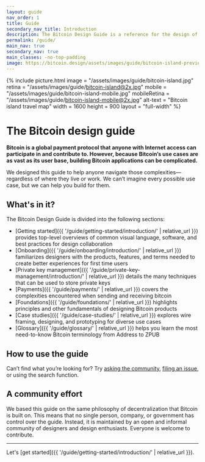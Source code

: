 ```yaml
---
layout: guide
nav_order: 1
title: Guide
secondary_nav_title: Introduction
description: The Bitcoin Design Guide is a reference for the design of Bitcoin applications.
permalink: /guide/
main_nav: true
secondary_nav: true
main_classes: -no-top-padding
image: https://bitcoin.design/assets/images/guide/bitcoin-island-preview.jpg
---
```


<!--

Introduction to the guide

- Why it exists
- What's in it
- How to use it
- How to contribute

Illustration sources

- https://www.figma.com/file/qzvCvqhSRx3Jq8aywaSjlr/Bitcoin-Design-Guide-Illustrations-CO?node-id=238%3A3

-->

{% include picture.html
   image = "/assets/images/guide/bitcoin-island.jpg"
   retina = "/assets/images/guide/bitcoin-island@2x.jpg"
   mobile = "/assets/images/guide/bitcoin-island-mobile.jpg"
   mobileRetina = "/assets/images/guide/bitcoin-island-mobile@2x.jpg"
   alt-text = "Bitcoin island travel map"
   width = 1600
   height = 900
   layout = "full-width"
%}

# The Bitcoin design guide

**Bitcoin is a global payment protocol that anyone with Internet access can participate in and contribute to. However, because Bitcoin’s use cases are as vast as its user base, building Bitcoin applications can be complicated.**

We designed this guide to help anyone navigate those complexities—regardless of where they live or work. We can’t imagine every possible use case, but we can help you build for them.

## What's in it?

The Bitcoin Design Guide is divided into the following sections:

- [Getting started]({{ '/guide/getting-started/introduction/' | relative_url }}) provides top-level overviews of common visual language, software, and best practices for design collaboration
- [Onboarding]({{ '/guide/onboarding/introduction/' | relative_url }}) familiarizes designers with the products, features, and terms needed to create better experiences for first time users
- [Private key management]({{ '/guide/private-key-management/introduction/' | relative_url }}) details the many techniques that can be used to store private keys
- [Payments]({{ '/guide/payments/' | relative_url }}) covers the complexities encountered when sending and receiving bitcoin
- [Foundations]({{ '/guide/foundations/' | relative_url }}) highlights principles and other fundamentals of designing Bitcoin products
- [Case studies]({{ '/guide/case-studies/' | relative_url }}) explores wire framing, designing, and prototyping for diverse use cases
- [Glossary]({{ '/guide/glossary/' | relative_url }}) helps you learn the most need-to-know Bitcoin terminology from Address to ZPUB


## How to use the guide

Can’t find what you’re looking for? Try [asking the community](http://bitcoindesigners.org), [filing an issue]({{site.github_repository_url}}issues), or using the search function.

## A community effort

We based this guide on the same philosophy of decentralization that Bitcoin is built on. This means that no single person, company, or government has control over the guide. Instead, it is maintained by an open and informal community of designers and design enthusiasts. Everyone is welcome to contribute.

---

Let's [get started]({{ '/guide/getting-started/introduction/' | relative_url }}).
